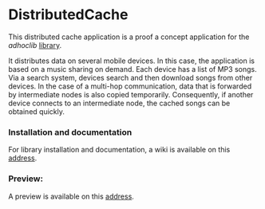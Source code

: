 # DistributedCache

This distributed cache application is a proof a concept application for the _adhoclib_ [library](https://github.com/gaulthiergain/AdHocLib). 

It distributes data on several mobile devices. In this case, the application is based on a music sharing on demand. Each device has a list of MP3 songs. Via a search system, devices search and then download songs from other devices. In the case of a multi-hop communication, data that is forwarded by intermediate nodes is also copied temporarily. Consequently, if another device connects to an intermediate node, the cached songs can be obtained quickly.
  
### Installation and documentation

For library installation and documentation, a wiki is available on this [address](https://github.com/gaulthiergain/AdHocLib/wiki).

### Preview:

A preview is available on this [address](https://vimeo.com/274762356).